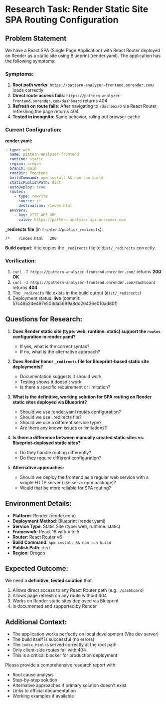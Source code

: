 # Research Task: Render Static Site SPA Routing Configuration

## Problem Statement

We have a React SPA (Single Page Application) with React Router deployed on Render as a static site using Blueprint (render.yaml). The application has the following symptoms:

### Symptoms:
1. **Root path works**: `https://pattern-analyzer-frontend.onrender.com/` loads correctly
2. **Direct route access fails**: `https://pattern-analyzer-frontend.onrender.com/dashboard` returns 404
3. **Refresh on route fails**: After navigating to `/dashboard` via React Router, refreshing the page returns 404
4. **Tested in incognito**: Same behavior, ruling out browser cache

### Current Configuration:

**render.yaml:**
```yaml
- type: web
  name: pattern-analyzer-frontend
  runtime: static
  region: oregon
  branch: main
  rootDir: frontend
  buildCommand: npm install && npm run build
  staticPublishPath: dist
  autoDeploy: true
  routes:
    - type: rewrite
      source: /*
      destination: /index.html
  envVars:
    - key: VITE_API_URL
      value: https://pattern-analyzer-api.onrender.com
```

**_redirects file** (in `frontend/public/_redirects`):
```
/*    /index.html   200
```

**Build output**: Vite copies the `_redirects` file to `dist/_redirects` correctly.

### Verification:

1. `curl -I https://pattern-analyzer-frontend.onrender.com/` returns **200 OK**
2. `curl -I https://pattern-analyzer-frontend.onrender.com/dashboard` returns **404**
3. The `_redirects` file exists in the build output (`dist/_redirects`)
4. Deployment status: **live** (commit: 57c49a24e497e503da5699a8dd20436e010ad80f)

## Questions for Research:

1. **Does Render static site (type: web, runtime: static) support the `routes` configuration in render.yaml?**
   - If yes, what is the correct syntax?
   - If no, what is the alternative approach?

2. **Does Render honor `_redirects` file for Blueprint-based static site deployments?**
   - Documentation suggests it should work
   - Testing shows it doesn't work
   - Is there a specific requirement or limitation?

3. **What is the definitive, working solution for SPA routing on Render static sites deployed via Blueprint?**
   - Should we use render.yaml routes configuration?
   - Should we use _redirects file?
   - Should we use a different service type?
   - Are there any known issues or limitations?

4. **Is there a difference between manually created static sites vs. Blueprint-deployed static sites?**
   - Do they handle routing differently?
   - Do they require different configuration?

5. **Alternative approaches:**
   - Should we deploy the frontend as a regular web service with a simple HTTP server (like `serve` npm package)?
   - Would that be more reliable for SPA routing?

## Environment Details:

- **Platform**: Render (render.com)
- **Deployment Method**: Blueprint (render.yaml)
- **Service Type**: Static Site (type: web, runtime: static)
- **Framework**: React 18 with Vite 5
- **Router**: React Router v6
- **Build Command**: `npm install && npm run build`
- **Publish Path**: `dist`
- **Region**: Oregon

## Expected Outcome:

We need a **definitive, tested solution** that:
1. Allows direct access to any React Router path (e.g., `/dashboard`)
2. Allows page refresh on any route without 404
3. Works on Render static sites deployed via Blueprint
4. Is documented and supported by Render

## Additional Context:

- The application works perfectly on local development (Vite dev server)
- The build itself is successful (no errors)
- The `index.html` is served correctly at the root path
- Only client-side routes fail with 404
- This is a critical blocker for production deployment

Please provide a comprehensive research report with:
- Root cause analysis
- Step-by-step solution
- Alternative approaches if primary solution doesn't exist
- Links to official documentation
- Working examples if available


